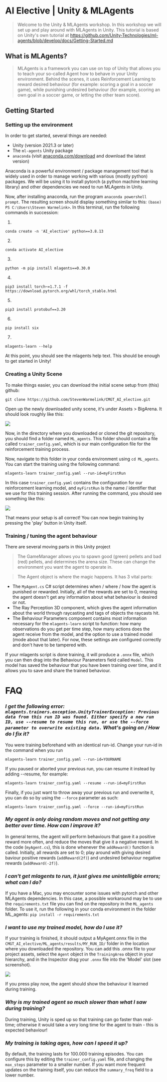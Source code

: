 # AI Elective | Unity & MLAgents

> Welcome to the Unity & MLAgents workshop. In this workshop we will set up and play around with MLAgents in Unity. This tutorial is based on Unity's own tutorial at https://github.com/Unity-Technologies/ml-agents/blob/develop/docs/Getting-Started.md

## What is MLAgents?

> MLAgents is a framework you can use on top of Unity that allows you to teach your so-called Agent how to behave in your Unity environment. Behind the scenes, it uses Reinforcement Learning to reward desired behaviour (for example: scoring a goal in a soccer game), while punishing undesired behaviour (for example, scoring an own goal in a soccer game, or letting the other team score). 

## Getting Started 

### Setting up the environment

In order to get started, several things are needed:

 - Unity (version 2021.3 or later)
 - The `ml-agents` Unity package
 - `anaconda` (visit [anaconda.com/download](https://www.anaconda.com/download) and download the latest version)

Anaconda is a powerful environment / package management tool that is widely used in order to manage working with various (mostly python) packages. We will be using it to install pytorch (a python machine learning library) and other dependencies we need to run MLAgents in Unity.  

Now, after installing anaconda, run the program `anaconda powershell prompt`. The resulting screen should display something similar to this: `(base) PS C:\Users\Steven Warmelink>`. In this terminal, run the following commands in succession:

1. 
```
conda create -n 'AI_elective' python==3.8.13
```
2. 
```
conda activate AI_elective
```
3. 
```
python -m pip install mlagents==0.30.0
```
4. 
```
pip3 install torch~=1.7.1 -f https://download.pytorch.org/whl/torch_stable.html
```
5. 
```
pip3 install protobuf==3.20
```
6. 
```
pip install six
```
7.
```
mlagents-learn --help
```

At this point, you should see the mlagents help text. This should be enough to get started in Unity!

### Creating a Unity Scene

To make things easier, you can download the initial scene setup from (this) github:

```
git clone https://github.com/StevenWarmelink/CMGT_AI_elective.git
```

Open up the newly downloaded unity scene, it's under Assets > BigArena. It should look roughly like this:

![](./imgs/unity_scene.png)

Now, in the directory where you downloaded or cloned the git repository, you should find a folder named `ML_agents`. This folder should contain a file called `trainer_config.yaml`, which is our main configuration file for the reinforcement training process. 

Now, navigate to this folder in your conda environment using `cd ML_agents`. You can start the training using the following command:

```
mlagents-learn trainer_config.yaml --run-id=myFirstRun
```

In this case `trainer_config.yaml` contains the configuration for our reinforcement learning model, and `myFirstRun` is the name / identifier that we use for this training session. After running the command, you should see something like this:

![](./imgs/mlagents_learn.png)

That means your setup is all correct! You can now begin training by pressing the 'play' button in Unity itself. 

### Training / tuning the agent behaviour

There are several moving parts in this Unity project

> The GameManager allows you to spawn good (green) pellets and bad (red) pellets, and determines the arena size. These can change the environment you want the agent to operate in. 

> The Agent object is where the magic happens. It has 3 vital parts:
 - The `MyAgent.cs` C# script determines when / where / how the agent is punished or rewarded. Initially, all of the rewards are set to 0, meaning the agent doesn't get any information about what behaviour is desired or not. 
 - The Ray Perception 3D component, which gives the agent information about the world through raycasting and tags of objects the raycasts hit. 
 - The Behaviour Parameters component contains most information necessary for the `mlagents-learn` script to function: how many observations do you get per time step, how many actions does the agent receive from the model, and the option to use a trained model (mode about that later). For now, these settings are configured correctly and don't have to be tampered with.  

If your mlagents script is done training, it will produce a `.onnx` file, which you can then drag into the Behaviour Parameters field called `Model`. This model has saved the behaviour that you have been training over time, and it allows you to save and share the trained behaviour.

# FAQ


### *I get the following error: `mlagents.trainers.exception.UnityTrainerException: Previous data from this run ID was found. Either specify a new run ID, use --resume to resume this run, or use the --force parameter to overwrite existing data.` What's going on / How do I fix it?*

You were training beforehand with an identical run-id. Change your run-id in the command when you run 

```
mlagents-learn trainer_config.yaml --run-id=YOURNAME
```

If you paused or aborted your previous run, you can resume it instead by adding --resume, for example: 

```
mlagents-learn trainer_config.yaml --resume --run-id=myFirstRun
```

Finally, if you just want to throw away your previous run and overwrite it, you can do so by using the `--force` parameter as such:
```
mlagents-learn trainer_config.yaml --force --run-id=myFirstRun
```

### *My agent is only doing random moves and not getting any better over time. How can I improve it?*

In general terms, the agent will perform behaviours that gave it a positive reward more often, and reduce the moves that give it a negative reward. In the code (`myAgent.cs`), this is done whenever the `addReward()` function is called. Initially, all rewards are set to 0; play around with giving desired baviour positive rewards (`addReward(2f)`) and undesired behaviour negative rewards (`addReward(-2f)`).

### *I can't get mlagents to run, it just gives me unintelligble errors; what can I do?*

If you have a Mac, you may encounter some issues with pytorch and other MLAgents dependencies. In this case, a possible workaround may be to use the `requirements.txt` file you can find on the repository in the `ML_agents` folder. To use it, run the following in your conda environment in the folder ML_agents:
```pip install -r requirements.txt```

### *I want to use my trained model, how do I use it?*

If your training is finished, it should output a MyAgent.onnx file in the `CMGT_AI_elective/ML_agents/results/MY_RUN_ID/` folder in the location where you downloaded the repository. You can add this .onnx file to your project assets, select the `Agent` object in the `TrainingArea` object in your hierarchy, and in the Inspector drag your `.onnx` file into the 'Model' slot (see screenshot). 

![](./imgs/mlagents_learn.png)

If you press play now, the agent should show the behaviour it learned during training. 

### *Why is my trained agent so much slower than what I saw during training?*

During training, Unity is sped up so that training can go faster than real-time; otherwise it would take a very long time for the agent to train - this is expected behaviour!

### *My training is taking ages, how can I speed it up?*

By default, the training lasts for 100.000 training episodes. You can configure this by editing the `trainer_config.yaml` file, and changing the `max_steps` parameter to a smaller number. If you want more frequent updates on the training itself, you can reduce the `summary_freq` field to a lower number. 
